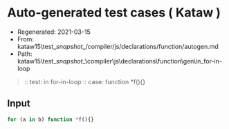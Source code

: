 # Auto-generated test cases ( Kataw )
- Regenerated: 2021-03-15
- From: kataw15\test\__snapshot__/compiler/js/declarations/function/autogen.md
- Path: kataw15\test\__snapshot__\compiler\js\declarations\function\gen\in_for-in-loop
> :: test: in for-in-loop
> :: case: function *f(){}
## Input

`````js
for (a in b) function *f(){}
`````
